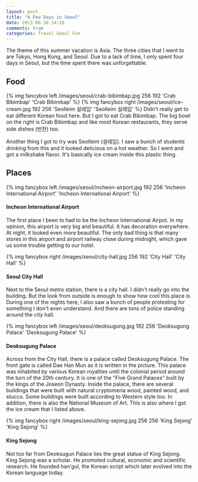 ```yaml
---
layout: post
title: "A Few Days in Seoul"
date: 2013-06-30 14:26
comments: true
categories: Travel Seoul Fun
---
```


The theme of this summer vacation is Asia. The three cities that I went to
are Tokyo, Hong Kong, and Seoul. Due to a lack of time, I only spent four days
in Seoul, but the time spent there was unforgettable. 

## Food


{% img fancybox left /images/seoul/crab-bibimbap.jpg 256 192 'Crab Bibimbap' 'Crab Bibimbap' %}
{% img fancybox right /images/seoul/ice-cream.jpg 192 256 'Seolleim 설레임' 'Seolleim 설레임' %}
Didn't really get to eat different Korean food here. But I got to eat Crab 
Bibimbap. The big bowl on the right is Crab Bibimbap and like most Korean
restaurants, they serve side dishes (반찬) too. 

Another thing I got to try was Seolleim (설레임). I saw a bunch of students
drinking from this and it looked delicious on a hot weather. So I went and got
a milkshake flavor. It's basically ice cream inside this plastic thing. 


## Places

{% img fancybox left /images/seoul/incheon-airport.jpg 192 256 'Incheon International Airport' 'Incheon International Airport' %}
#### Incheon International Airport
The first place I been to had to be the Incheon International Airpot. In my 
opinion, this airport is very big and beautiful. It has decoration everywhere. 
At night, it looked even more beautiful. The only bad thing is that many stores
in this airport and airport railway close during midnight, which gave us some 
trouble getting to our hotel. 

{% img fancybox right /images/seoul/city-hall.jpg 256 192 'City Hall' 'City Hall' %}
#### Seoul City Hall
Next to the Seoul metro station, there is a city hall. I didn't really go into
the building. But the look from outside is enough to show how cool this place 
is. During one of the nights here, I also saw a bunch of people protesting for 
something I don't even understand. And there are tons of police standing around
the city hall. 

{% img fancybox left /images/seoul/deoksugung.jpg 192 256 'Deoksugung Palace' 'Deoksugung Palace' %}
#### Deoksugung Palace
Across from the City Hall, there is a palace called Deoksugung Palace. The front
gate is called Dae Han Mun as it is written in the picture. This palace was 
inhabited by various Korean royalties until the colonial period around the turn 
of the 20th century. It is one of the "Five Grand Palaces" built by the kings of
the Joseon Dynasty. Inside the palace, there are several buildings that were 
built with natural cryptomeria wood, painted wood, and stucco. Some buildings 
were built according to Western style too. In addition, there is also the 
National Museum of Art. This is also where I got the ice cream that I listed 
above. 

{% img fancybox right /images/seoul/king-sejong.jpg 256 256 'King Sejong' 'King Sejong' %}
#### King Sejong
Not too far from Deoksugun Palace lies the great statue of King Sejong. 
King Sejong was a scholar. He promoted cultural, economic and scientific 
research. He founded han'gul, the Korean script which later evolved into
the Korean language today.
